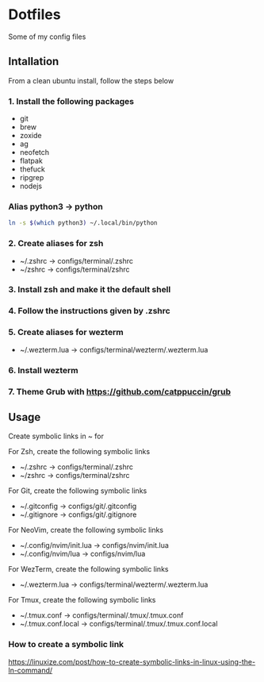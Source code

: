 # Dotfiles

Some of my config files

## Intallation
From a clean ubuntu install, follow the steps below

### 1. Install the following packages
- git
- brew
- zoxide
- ag
- neofetch
- flatpak
- thefuck
- ripgrep
- nodejs

### Alias python3 -> python

```bash
ln -s $(which python3) ~/.local/bin/python
```

### 2. Create aliases for zsh
-   ~/.zshrc -> configs/terminal/.zshrc
-   ~/zshrc -> configs/terminal/zshrc

### 3. Install zsh and make it the default shell

### 4. Follow the instructions given by .zshrc

### 5. Create aliases for wezterm
-   ~/.wezterm.lua -> configs/terminal/wezterm/.wezterm.lua

### 6. Install wezterm

### 7. Theme Grub with https://github.com/catppuccin/grub

## Usage

Create symbolic links in ~ for

For Zsh, create the following symbolic links
-   ~/.zshrc -> configs/terminal/.zshrc
-   ~/zshrc -> configs/terminal/zshrc


For Git, create the following symbolic links
-   ~/.gitconfig -> configs/git/.gitconfig
-   ~/.gitignore -> configs/git/.gitignore

For NeoVim, create the following symbolic links

-   ~/.config/nvim/init.lua -> configs/nvim/init.lua
-   ~/.config/nvim/lua -> configs/nvim/lua

For WezTerm, create the following symbolic links
-   ~/.wezterm.lua -> configs/terminal/wezterm/.wezterm.lua

For Tmux, create the following symbolic links
-   ~/.tmux.conf -> configs/terminal/.tmux/.tmux.conf
-   ~/.tmux.conf.local -> configs/terminal/.tmux/.tmux.conf.local

### How to create a symbolic link

https://linuxize.com/post/how-to-create-symbolic-links-in-linux-using-the-ln-command/
